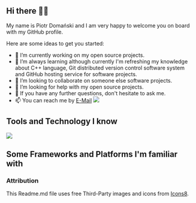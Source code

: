## Hi there 👋🏻

My name is Piotr Domański and I am very happy to welcome you on board with my GitHub profile.

Here are some ideas to get you started:

- 🔭 I’m currently working on my open source projects.
- 🌱 I’m always learning although currently I'm refreshing my knowledge about C++ language, Git distributed version control software system and GitHub hosting service for software projects.
- 👯 I’m looking to collaborate on someone else software projects.
- 🤔 I’m looking for help with my open source projects.
- 💬 If you have any further questions, don't hesitate to ask me.
- 📫 You can reach me by [E-Mail](mailto:positive.podi@gmail.com) [<img src="https://github.com/ErickSimoes/email-icon/blob/master/fb.png"/>](https://www.facebook.com/doman.junior)

## Tools and Technology I know

[<img src="https://img.icons8.com/?size=100&id=105446&format=png&color=000000"/>](https://en.wikipedia.org/wiki/Delphi_(software))


## Some Frameworks and Platforms I'm familiar with

### Attribution

This Readme.md file uses free Third-Party images and icons from [Icons8](https://icons8.com/).
